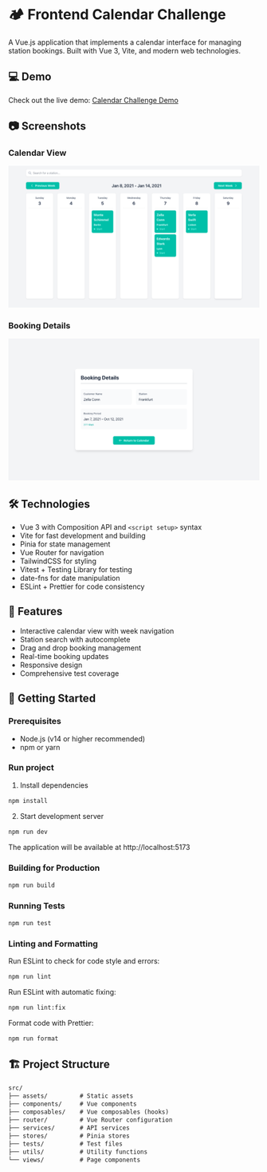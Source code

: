 # 🏕️ Frontend Calendar Challenge

A Vue.js application that implements a calendar interface for managing station bookings. Built with Vue 3, Vite, and modern web technologies.

## 💻 Demo

Check out the live demo: [Calendar Challenge Demo](https://cesaralvrz.github.io/frontend-coding-challenge/)

## 📷 Screenshots

### Calendar View
![Calendar View](./public/ss1.png)

### Booking Details
![Booking Details](./public/ss2.png)

## 🛠️ Technologies

- Vue 3 with Composition API and `<script setup>` syntax
- Vite for fast development and building
- Pinia for state management
- Vue Router for navigation
- TailwindCSS for styling
- Vitest + Testing Library for testing
- date-fns for date manipulation
- ESLint + Prettier for code consistency

## 📝 Features

- Interactive calendar view with week navigation
- Station search with autocomplete
- Drag and drop booking management
- Real-time booking updates
- Responsive design
- Comprehensive test coverage

## 🚀 Getting Started

### Prerequisites

- Node.js (v14 or higher recommended)
- npm or yarn

### Run project

1. Install dependencies
```bash
npm install
 ```

2. Start development server
```bash
npm run dev
 ```

The application will be available at http://localhost:5173

### Building for Production
```bash
npm run build
 ```

### Running Tests
```bash
npm run test
 ```

### Linting and Formatting
Run ESLint to check for code style and errors:

```bash
npm run lint
 ```

Run ESLint with automatic fixing:

```bash
npm run lint:fix
 ```

Format code with Prettier:

```bash
npm run format
 ```

## 🏗️ Project Structure
```plaintext
src/
├── assets/         # Static assets
├── components/     # Vue components
├── composables/    # Vue composables (hooks)
├── router/         # Vue Router configuration
├── services/       # API services
├── stores/         # Pinia stores
├── tests/          # Test files
├── utils/          # Utility functions
└── views/          # Page components
 ```
```
